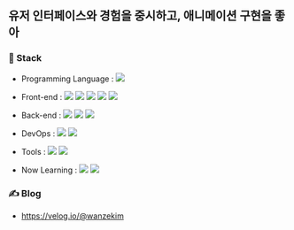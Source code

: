 
## 유저 인터페이스와 경험을 중시하고, 애니메이션 구현을 좋아
### 🔧 Stack 
- Programming Language :
  <img src="https://img.shields.io/badge/Javascript-F7DF1E?style=sqaure&logo=Javascript&logoColor=white"/><br/>
   
- Front-end :
  <img src="https://img.shields.io/badge/react-%2320232a?style=sqaure&logo=react&logoColor=%2361DAFB"/>
  <img src="https://img.shields.io/badge/Recoil-61DAFB?style=sqaure&logo=react&logoColor=white"/>
  <img src="https://img.shields.io/badge/Redux-764ABC?style=sqaure&logo=Redux&logoColor=white"/>
  <img src="https://img.shields.io/badge/styled_components-DB7093?style=sqaure&logo=styled-components&logoColor=white"/>
  <img src="https://img.shields.io/badge/sass-FA8072?style=sqaure&logo=sass&logoColor=white">
  
- Back-end :
  <img src="https://img.shields.io/badge/Node.js-339933?style=sqaure&logo=Node.js&logoColor=white"/>
  <img src="https://img.shields.io/badge/MySQL-4479A1?style=sqaure&logo=MySQL&logoColor=white"/>
  <img src="https://img.shields.io/badge/MongoDB-47A248?style=sqaure&logo=MongoDB&logoColor=white"/>

- DevOps :
  <img src="https://img.shields.io/badge/Linux-FCC624?style=sqaure&logo=Linux&logoColor=white"/>
  <img src="https://img.shields.io/badge/EC2 / S3 / RDS-232F3E?style=sqaure&logo=AmazonAWS&logoColor=white"/>

- Tools :
  <img src="https://img.shields.io/badge/Git-F05032?style=sqaure&logo=Git&logoColor=white"/>
  <img src="https://img.shields.io/badge/Figma-F24E1E?style=sqaure&logo=Figma&logoColor=white"/>

- Now Learning :
    <img src="https://img.shields.io/badge/Typescript-3178C6?style=sqaure&logo=TypeScript&logoColor=white"/> 
    <img src="https://img.shields.io/badge/NestJS-E0234E?style=sqaure&logo=NestJs&logoColor=white"/> 
    
### ✍️ Blog
- https://velog.io/@wanzekim
